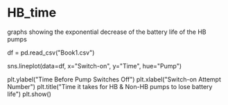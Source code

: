 # HB_time
graphs showing the exponential decrease of the battery life of the HB pumps

df = pd.read_csv("Book1.csv")

sns.lineplot(data=df, x="Switch-on", y="Time", hue="Pump")

plt.ylabel("Time Before Pump Switches Off")
plt.xlabel("Switch-on Attempt Number")
plt.title("Time it takes for HB & Non-HB pumps to lose battery life")
plt.show()
